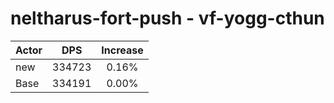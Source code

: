 # neltharus-fort-push - vf-yogg-cthun
| Actor | DPS | Increase |
|---|:---:|:---:|
|new|334723|0.16%|
|Base|334191|0.00%|
